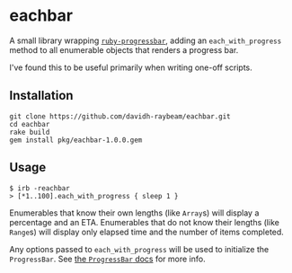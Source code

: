 # eachbar

A small library wrapping [`ruby-progressbar`](https://github.com/jfelchner/ruby-progressbar), adding an `each_with_progress` method to all enumerable objects that renders a progress bar.

I've found this to be useful primarily when writing one-off scripts.

## Installation

    git clone https://github.com/davidh-raybeam/eachbar.git
    cd eachbar
    rake build
    gem install pkg/eachbar-1.0.0.gem

## Usage

    $ irb -reachbar
    > [*1..100].each_with_progress { sleep 1 }

Enumerables that know their own lengths (like `Array`s) will display a percentage and an ETA. Enumerables that do not know their lengths (like `Range`s) will display only elapsed time and the number of items completed.

Any options passed to `each_with_progress` will be used to initialize the `ProgressBar`. See [the `ProgressBar` docs](https://github.com/jfelchner/ruby-progressbar/wiki/Options) for more info.
